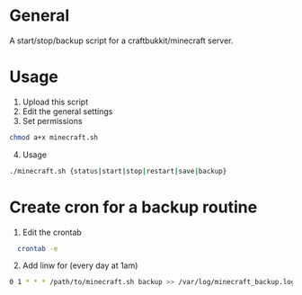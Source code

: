 # General
A start/stop/backup script for a craftbukkit/minecraft server.

# Usage
 1) Upload this script
 2) Edit the general settings
 3) Set permissions
 ```bash
 chmod a+x minecraft.sh
  ```
 4) Usage
  ```bash
  ./minecraft.sh {status|start|stop|restart|save|backup}
```

# Create cron for a backup routine

1) Edit the crontab
```bash
  crontab -e
```
2) Add linw for (every day at 1am)
```bash
0 1 * * * /path/to/minecraft.sh backup >> /var/log/minecraft_backup.log 2>&1
```